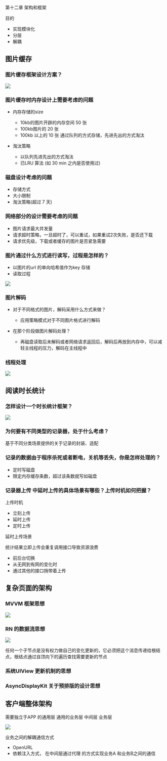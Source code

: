 第十二章 架构和框架

目的

- 实现模块化
- 分层
- 解耦



## 图片缓存

### 图片缓存框架设计方案？

![](https://i.loli.net/2019/04/18/5cb8873419c28.jpg)

### 图片缓存时内存设计上需要考虑的问题

- 内存存储的size
	
	- 10kb的图片开辟的内存空间 50 张
	- 100kb图片的 20 张
	- 100kb 以上的 10 张
通过队列的方式存储，先进先出的方式淘汰
	
- 淘汰策略
	- 以队列先进先出的方式淘汰
	- 已LRU 算法 (如 30 min 之内是否使用过)

### 磁盘设计考虑的问题

- 存储方式
- 大小限制
- 淘汰策略(超过 7 天)

### 网络部分的设计需要考虑的问题

- 图片请求最大并发量
- 请求超时策略，一旦超时了，可以重试，如果重试2次失败，是否还下载
- 请求优先级，下载或者缓存的图片是否紧急需要

### 图片通过什么方式进行读写，过程是怎样的？

- 以图片的url 的单向哈希值作为key 存储
- 读取过程
	
![](https://i.loli.net/2019/04/18/5cb887ab505f3.jpg)


### 图片解码

- 对于不同格式的图片，解码采用什么方式来做？

	- 应用策略模式对于不同图片格式进行解码

- 在那个阶段做图片解码处理？

	- 再磁盘读取后未解码或者网络请求返回后，解码后再放到内存中，可以减轻主线程的压力，解码在主线程中

### 线程处理

 ![](https://i.loli.net/2019/04/18/5cb8903ae7004.jpg)


## 阅读时长统计

### 怎样设计一个时长统计框架？

![](https://i.loli.net/2019/04/18/5cb8915823482.jpg)

### 为何要有不同类型的记录器，处于什么考虑？

基于不同分类场景提供的关于记录的封装、适配

### 记录的数据由于程序杀死或者断电，关机等丢失，你是怎样处理的？

- 定时写磁盘
- 限定内存缓存条数，超过该条数就写如磁盘

### 记录器上传 中延时上传的具体场景有哪些？上传时机如何把握？

上传时机

- 立刻上传
- 延时上传
- 定时上传

延时上传场景

统计结果立即上传会重复调用接口导致资源浪费

- 前后台切换
- 从无网到有网的变化时
- 通过其他的接口捎带着上传


## 复杂页面的架构

### MVVM 框架思想

![](https://i.loli.net/2019/04/18/5cb894992c97c.jpg)

### RN 的数据流思想

![](https://i.loli.net/2019/04/18/5cb895a29c8e3.jpg)

任何一个子节点是没有权力做自己的变化更新的，它必须把这个消息传递给根结点，根结点通过自顶向下的遍历查找需要更新的节点

### 系统UIView 更新机制的思想


### AsyncDisplayKit 关于预排版的设计思想


## 客户端整体架构

需要独立于APP 的通用层
通用的业务层
中间层
业务层

![](https://i.loli.net/2019/04/18/5cb8962545202.jpg)


业务之间的解耦通信方式

- OpenURL
- 依赖注入方式， 在中间层通过代理 的方式实现业务A 和业务B之间的通信